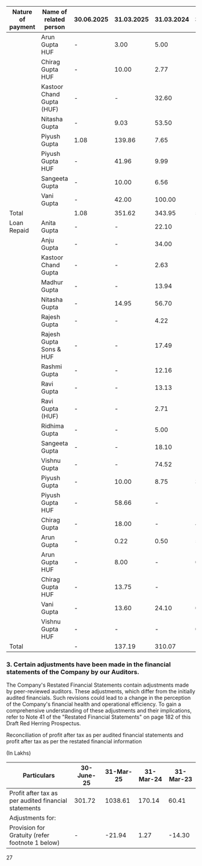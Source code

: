 <table><thead><tr><th>Nature of payment</th><th>Name of related person</th><th>30.06.2025</th><th>31.03.2025</th><th>31.03.2024</th><th>31.03.2023</th></tr></thead><tbody><tr><td></td><td>Arun Gupta HUF</td><td>-</td><td>3.00</td><td>5.00</td><td>-</td></tr><tr><td></td><td>Chirag Gupta HUF</td><td>-</td><td>10.00</td><td>2.77</td><td>-</td></tr><tr><td></td><td>Kastoor Chand Gupta (HUF)</td><td>-</td><td>-</td><td>32.60</td><td>-</td></tr><tr><td></td><td>Nitasha Gupta</td><td>-</td><td>9.03</td><td>53.50</td><td>-</td></tr><tr><td></td><td>Piyush Gupta</td><td>1.08</td><td>139.86</td><td>7.65</td><td>-</td></tr><tr><td></td><td>Piyush Gupta HUF</td><td>-</td><td>41.96</td><td>9.99</td><td>-</td></tr><tr><td></td><td>Sangeeta Gupta</td><td>-</td><td>10.00</td><td>6.56</td><td>-</td></tr><tr><td></td><td>Vani Gupta</td><td>-</td><td>42.00</td><td>100.00</td><td>-</td></tr><tr><td>Total</td><td></td><td>1.08</td><td>351.62</td><td>343.95</td><td>5.00</td></tr><tr><td>Loan Repaid</td><td>Anita Gupta</td><td>-</td><td>-</td><td>22.10</td><td>-</td></tr><tr><td></td><td>Anju Gupta</td><td>-</td><td>-</td><td>34.00</td><td>-</td></tr><tr><td></td><td>Kastoor Chand Gupta</td><td>-</td><td>-</td><td>2.63</td><td>-</td></tr><tr><td></td><td>Madhur Gupta</td><td>-</td><td>-</td><td>13.94</td><td>-</td></tr><tr><td></td><td>Nitasha Gupta</td><td>-</td><td>14.95</td><td>56.70</td><td>-</td></tr><tr><td></td><td>Rajesh Gupta</td><td>-</td><td>-</td><td>4.22</td><td>-</td></tr><tr><td></td><td>Rajesh Gupta Sons &amp; HUF</td><td>-</td><td>-</td><td>17.49</td><td>-</td></tr><tr><td></td><td>Rashmi Gupta</td><td>-</td><td>-</td><td>12.16</td><td>-</td></tr><tr><td></td><td>Ravi Gupta</td><td>-</td><td>-</td><td>13.13</td><td>-</td></tr><tr><td></td><td>Ravi Gupta (HUF)</td><td>-</td><td>-</td><td>2.71</td><td>-</td></tr><tr><td></td><td>Ridhima Gupta</td><td>-</td><td>-</td><td>5.00</td><td>-</td></tr><tr><td></td><td>Sangeeta Gupta</td><td>-</td><td>-</td><td>18.10</td><td>-</td></tr><tr><td></td><td>Vishnu Gupta</td><td>-</td><td>-</td><td>74.52</td><td>-</td></tr><tr><td></td><td>Piyush Gupta</td><td>-</td><td>10.00</td><td>8.75</td><td>3.44</td></tr><tr><td></td><td>Piyush Gupta HUF</td><td>-</td><td>58.66</td><td>-</td><td>-</td></tr><tr><td></td><td>Chirag Gupta</td><td>-</td><td>18.00</td><td>-</td><td>4.33</td></tr><tr><td></td><td>Arun Gupta</td><td>-</td><td>0.22</td><td>0.50</td><td>5.00</td></tr><tr><td></td><td>Arun Gupta HUF</td><td>-</td><td>8.00</td><td>-</td><td>0.4</td></tr><tr><td></td><td>Chirag Gupta HUF</td><td>-</td><td>13.75</td><td>-</td><td>-</td></tr><tr><td></td><td>Vani Gupta</td><td>-</td><td>13.60</td><td>24.10</td><td>0.9</td></tr><tr><td></td><td>Vishnu Gupta HUF</td><td>-</td><td>-</td><td>-</td><td>0.2</td></tr><tr><td>Total</td><td></td><td>-</td><td>137.19</td><td>310.07</td><td>14.27</td></tr></tbody></table>

### 3. Certain adjustments have been made in the financial statements of the Company by our Auditors.

The Company's Restated Financial Statements contain adjustments made by peer-reviewed auditors. These adjustments, which differ from the initially audited financials. Such revisions could lead to a change in the perception of the Company's financial health and operational efficiency. To gain a comprehensive understanding of these adjustments and their implications, refer to Note 41 of the "Restated Financial Statements" on page 182 of this Draft Red Herring Prospectus.

Reconciliation of profit after tax as per audited financial statements and profit after tax as per the restated financial information

(In Lakhs)

<table><thead><tr><th>Particulars</th><th>30-June-25</th><th>31-Mar-25</th><th>31-Mar-24</th><th>31-Mar-23</th></tr></thead><tbody><tr><td>Profit after tax as per audited financial statements</td><td>301.72</td><td>1038.61</td><td>170.14</td><td>60.41</td></tr><tr><td>Adjustments for:</td><td></td><td></td><td></td><td></td></tr><tr><td>Provision for Gratuity (refer footnote 1 below)</td><td>-</td><td>-21.94</td><td>1.27</td><td>-14.30</td></tr></tbody></table>

27